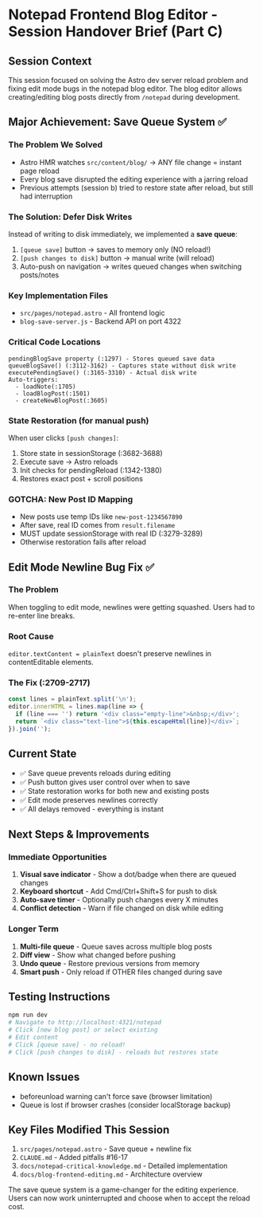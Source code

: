 # Notepad Frontend Blog Editor - Session Handover Brief (Part C)

## Session Context
This session focused on solving the Astro dev server reload problem and fixing edit mode bugs in the notepad blog editor. The blog editor allows creating/editing blog posts directly from `/notepad` during development.

## Major Achievement: Save Queue System ✅

### The Problem We Solved
- Astro HMR watches `src/content/blog/` → ANY file change = instant page reload
- Every blog save disrupted the editing experience with a jarring reload
- Previous attempts (session b) tried to restore state after reload, but still had interruption

### The Solution: Defer Disk Writes
Instead of writing to disk immediately, we implemented a **save queue**:
1. `[queue save]` button → saves to memory only (NO reload!)
2. `[push changes to disk]` button → manual write (will reload)
3. Auto-push on navigation → writes queued changes when switching posts/notes

### Key Implementation Files
- `src/pages/notepad.astro` - All frontend logic
- `blog-save-server.js` - Backend API on port 4322

### Critical Code Locations
```
pendingBlogSave property (:1297) - Stores queued save data
queueBlogSave() (:3112-3162) - Captures state without disk write
executePendingSave() (:3165-3310) - Actual disk write
Auto-triggers:
  - loadNote(:1705)
  - loadBlogPost(:1501) 
  - createNewBlogPost(:3605)
```

### State Restoration (for manual push)
When user clicks `[push changes]`:
1. Store state in sessionStorage (:3682-3688)
2. Execute save → Astro reloads
3. Init checks for pendingReload (:1342-1380)
4. Restores exact post + scroll positions

### GOTCHA: New Post ID Mapping
- New posts use temp IDs like `new-post-1234567890`
- After save, real ID comes from `result.filename`
- MUST update sessionStorage with real ID (:3279-3289)
- Otherwise restoration fails after reload

## Edit Mode Newline Bug Fix ✅

### The Problem
When toggling to edit mode, newlines were getting squashed. Users had to re-enter line breaks.

### Root Cause
`editor.textContent = plainText` doesn't preserve newlines in contentEditable elements.

### The Fix (:2709-2717)
```javascript
const lines = plainText.split('\n');
editor.innerHTML = lines.map(line => {
  if (line === '') return '<div class="empty-line">&nbsp;</div>';
  return `<div class="text-line">${this.escapeHtml(line)}</div>`;
}).join('');
```

## Current State
- ✅ Save queue prevents reloads during editing
- ✅ Push button gives user control over when to save
- ✅ State restoration works for both new and existing posts
- ✅ Edit mode preserves newlines correctly
- ✅ All delays removed - everything is instant

## Next Steps & Improvements

### Immediate Opportunities
1. **Visual save indicator** - Show a dot/badge when there are queued changes
2. **Keyboard shortcut** - Add Cmd/Ctrl+Shift+S for push to disk
3. **Auto-save timer** - Optionally push changes every X minutes
4. **Conflict detection** - Warn if file changed on disk while editing

### Longer Term
1. **Multi-file queue** - Queue saves across multiple blog posts
2. **Diff view** - Show what changed before pushing
3. **Undo queue** - Restore previous versions from memory
4. **Smart push** - Only reload if OTHER files changed during save

## Testing Instructions
```bash
npm run dev
# Navigate to http://localhost:4321/notepad
# Click [new blog post] or select existing
# Edit content
# Click [queue save] - no reload!
# Click [push changes to disk] - reloads but restores state
```

## Known Issues
- beforeunload warning can't force save (browser limitation)
- Queue is lost if browser crashes (consider localStorage backup)

## Key Files Modified This Session
1. `src/pages/notepad.astro` - Save queue + newline fix
2. `CLAUDE.md` - Added pitfalls #16-17
3. `docs/notepad-critical-knowledge.md` - Detailed implementation
4. `docs/blog-frontend-editing.md` - Architecture overview

The save queue system is a game-changer for the editing experience. Users can now work uninterrupted and choose when to accept the reload cost.